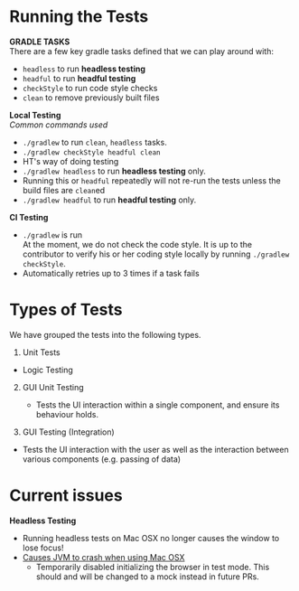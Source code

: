 # Running the Tests

**GRADLE TASKS**  
There are a few key gradle tasks defined that we can play around with:  
- `headless` to run **headless testing**
- `headful` to run **headful testing**
- `checkStyle` to run code style checks
- `clean` to remove previously built files

**Local Testing**  
*Common commands used*  
- `./gradlew` to run `clean`, `headless` tasks.  
- `./gradlew checkStyle headful clean`
 - HT's way of doing testing  
- `./gradlew headless` to run **headless testing** only.  
 - Running this or `headful` repeatedly will not re-run the tests unless the build files are `clean`ed
- `./gradlew headful` to run **headful testing** only.

**CI Testing**
- `./gradlew` is run  
At the moment, we do not check the code style. It is up to the contributor to verify his or her coding style locally by running `./gradlew checkStyle`.  
- Automatically retries up to 3 times if a task fails


# Types of Tests

We have grouped the tests into the following types.

1. Unit Tests
  - Logic Testing

2. GUI Unit Testing
    - Tests the UI interaction within a single component, and ensure its behaviour holds.

3. GUI Testing (Integration)
  - Tests the UI interaction with the user as well as the interaction between various components (e.g. passing of data)

# Current issues

**Headless Testing**
  - Running headless tests on Mac OSX no longer causes the window to lose focus!
  - [Causes JVM to crash when using Mac OSX](https://github.com/HubTurbo/addressbook/issues/108)
      - Temporarily disabled initializing the browser in test mode. This should and will be changed to a mock instead in future PRs.
